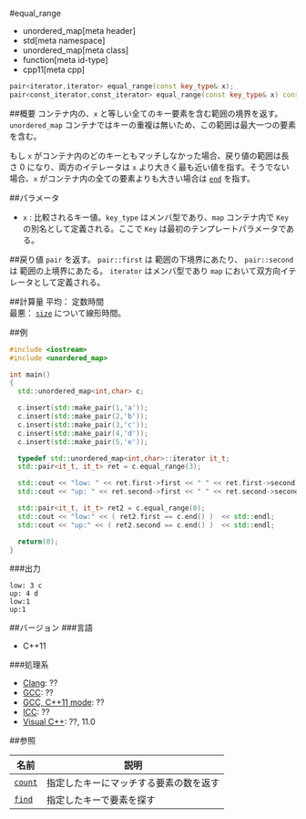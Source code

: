 #equal_range
* unordered_map[meta header]
* std[meta namespace]
* unordered_map[meta class]
* function[meta id-type]
* cpp11[meta cpp]

```cpp
pair<iterator,iterator> equal_range(const key_type& x);
pair<const_iterator,const_iterator> equal_range(const key_type& x) const;
```

##概要
コンテナ内の、`x` と等しい全てのキー要素を含む範囲の境界を返す。`unordered_map` コンテナではキーの重複は無いため、この範囲は最大一つの要素を含む。 

もし `x` がコンテナ内のどのキーともマッチしなかった場合、戻り値の範囲は長さ 0 になり、両方のイテレータは `x` より大きく最も近い値を指す。そうでない場合、`x` がコンテナ内の全ての要素よりも大きい場合は [`end`](end.md) を指す。


##パラメータ
- `x` : 比較されるキー値。`key_type` はメンバ型であり、`map` コンテナ内で `Key` の別名として定義される。ここで `Key` は最初のテンプレートパラメータである。


##戻り値
`pair` を返す。
`pair::first` は 範囲の下境界にあたり、
`pair::second` は 範囲の上境界にあたる。
`iterator` はメンバ型であり `map` において双方向イテレータとして定義される。


##計算量
平均： 定数時間  
最悪： [`size`](size.md) について線形時間。


##例
```cpp
#include <iostream>
#include <unordered_map>

int main()
{
  std::unordered_map<int,char> c;

  c.insert(std::make_pair(1,'a'));
  c.insert(std::make_pair(2,'b'));
  c.insert(std::make_pair(3,'c'));
  c.insert(std::make_pair(4,'d'));
  c.insert(std::make_pair(5,'e'));

  typedef std::unordered_map<int,char>::iterator it_t;
  std::pair<it_t, it_t> ret = c.equal_range(3);

  std::cout << "low: " << ret.first->first << " " << ret.first->second << std::endl;
  std::cout << "up: " << ret.second->first << " " << ret.second->second << std::endl;

  std::pair<it_t, it_t> ret2 = c.equal_range(0);
  std::cout << "low:" << ( ret2.first == c.end() )  << std::endl;
  std::cout << "up:" << ( ret2.second == c.end() )  << std::endl;

  return(0);
}
```

###出力
```
low: 3 c
up: 4 d
low:1
up:1
```


##バージョン
###言語
- C++11

###処理系
- [Clang](/implementation.md#clang): ??
- [GCC](/implementation.md#gcc): ??
- [GCC, C++11 mode](/implementation.md#gcc): ??
- [ICC](/implementation.md#icc): ??
- [Visual C++](/implementation.md#visual_cpp): ??, 11.0


##参照


| 名前 | 説明 |
|-------------------------------------------------------------------------------------------------|--------------------------------------------------------------------------------------|
| [`count`](count.md) | 指定したキーにマッチする要素の数を返す |
| [`find`](find.md) | 指定したキーで要素を探す |


